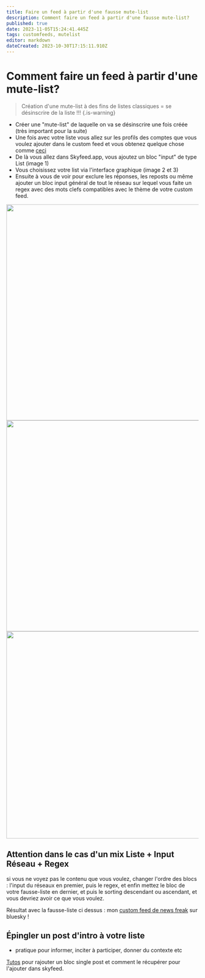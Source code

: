 ```yaml
---
title: Faire un feed à partir d'une fausse mute-list
description: Comment faire un feed à partir d'une fausse mute-list?
published: true
date: 2023-11-05T15:24:41.445Z
tags: customfeeds, mutelist
editor: markdown
dateCreated: 2023-10-30T17:15:11.910Z
---
```


# Comment faire un feed à partir d'une mute-list?

> Création d'une mute-list à des fins de listes classiques = se désinscrire de la liste !!!
{.is-warning}


- Créer une "mute-list" de laquelle on va se désinscrire une fois créée (très important pour la suite)
- Une fois avec votre liste vous allez sur les profils des comptes que vous voulez ajouter dans le custom feed et vous obtenez quelque chose comme [ceci](https://bsky.app/profile/rmendes.net/lists/3k2g2ic4ozk2w) 
- De là vous allez dans Skyfeed.app, vous ajoutez un bloc "input" de type List (image 1)
- Vous choisissez votre list via l'interface graphique (image 2 et 3)
- Ensuite à vous de voir pour exclure les réponses, les reposts ou même ajouter un bloc input général de tout le réseau sur lequel vous faite un regex avec des mots clefs compatibles avec le thème de votre custom feed. 

<img src="https://saskeets.micro.blog/uploads/2023/bafkreia2zruwfl7qsjhij6sq33ade34l67q7srirc6aloylikgq5wv4imy.jpg" width="600" height="566" alt="">

<img src="https://saskeets.micro.blog/uploads/2023/bafkreiabpff7r3ttd5qhfjgf3jotvlobvddg457dhke2lj4r27ow5q27pi.jpg" width="600" height="553" alt="">

<img src="https://saskeets.micro.blog/uploads/2023/bafkreicwabhvxhyh3kac66fm42bwuxxci5mzqvgt55gpxq5oknjgcmr6py.jpg" width="600" height="543" alt="">

## Attention dans le cas d'un mix Liste + Input Réseau + Regex 
si vous ne voyez pas le contenu que vous voulez, changer l'ordre des blocs :
l'input du réseaux en premier, puis le regex, et enfin mettez le bloc de votre fausse-liste en dernier, 
et puis le sorting descendant ou ascendant, et vous devriez avoir ce que vous voulez. 
 
Résultat avec la fausse-liste ci dessus : mon [custom feed de news freak](https://bsky.app/profile/did:plc:tk6bkjdozskzgb47umfelfpq/feed/aaae7x6v75yog) sur bluesky !

## Épingler un post d'intro à votre liste
- pratique pour informer, inciter à participer, donner du contexte etc

[Tutos](https://saskeets.micro.blog/2023/09/01/comment-pingler-un.html) pour rajouter un bloc single post et comment le récupérer pour l'ajouter dans skyfeed. 
